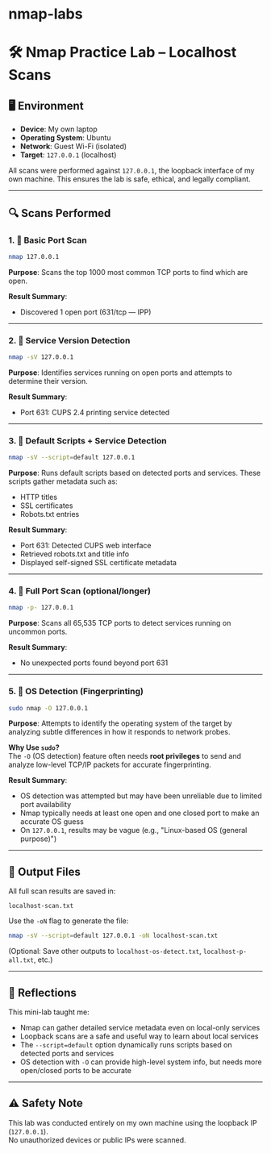 # nmap-labs
# 🛠️ Nmap Practice Lab – Localhost Scans

## 🖥️ Environment
- **Device**: My own laptop
- **Operating System**: Ubuntu
- **Network**: Guest Wi-Fi (isolated)
- **Target**: `127.0.0.1` (localhost)

All scans were performed against `127.0.0.1`, the loopback interface of my own machine. This ensures the lab is safe, ethical, and legally compliant.

---

## 🔍 Scans Performed

### 1. 🔹 Basic Port Scan
```bash
nmap 127.0.0.1
```
**Purpose**: Scans the top 1000 most common TCP ports to find which are open.

**Result Summary**:
- Discovered 1 open port (631/tcp — IPP)

---

### 2. 🔹 Service Version Detection
```bash
nmap -sV 127.0.0.1
```
**Purpose**: Identifies services running on open ports and attempts to determine their version.

**Result Summary**:
- Port 631: CUPS 2.4 printing service detected

---

### 3. 🔹 Default Scripts + Service Detection
```bash
nmap -sV --script=default 127.0.0.1
```
**Purpose**: Runs default scripts based on detected ports and services. These scripts gather metadata such as:
- HTTP titles
- SSL certificates
- Robots.txt entries

**Result Summary**:
- Port 631: Detected CUPS web interface
- Retrieved robots.txt and title info
- Displayed self-signed SSL certificate metadata

---

### 4. 🔹 Full Port Scan (optional/longer)
```bash
nmap -p- 127.0.0.1
```
**Purpose**: Scans all 65,535 TCP ports to detect services running on uncommon ports.

**Result Summary**:
- No unexpected ports found beyond port 631

---

### 5. 🔹 OS Detection (Fingerprinting)
```bash
sudo nmap -O 127.0.0.1
```
**Purpose**: Attempts to identify the operating system of the target by analyzing subtle differences in how it responds to network probes.

**Why Use `sudo`?**  
The `-O` (OS detection) feature often needs **root privileges** to send and analyze low-level TCP/IP packets for accurate fingerprinting.

**Result Summary**:
- OS detection was attempted but may have been unreliable due to limited port availability
- Nmap typically needs at least one open and one closed port to make an accurate OS guess
- On `127.0.0.1`, results may be vague (e.g., "Linux-based OS (general purpose)")

---

## 📁 Output Files

All full scan results are saved in:

```
localhost-scan.txt
```

Use the `-oN` flag to generate the file:
```bash
nmap -sV --script=default 127.0.0.1 -oN localhost-scan.txt
```

(Optional: Save other outputs to `localhost-os-detect.txt`, `localhost-p-all.txt`, etc.)

---

## 🧠 Reflections

This mini-lab taught me:

- Nmap can gather detailed service metadata even on local-only services
- Loopback scans are a safe and useful way to learn about local services
- The `--script=default` option dynamically runs scripts based on detected ports and services
- OS detection with `-O` can provide high-level system info, but needs more open/closed ports to be accurate

---

## ⚠️ Safety Note

This lab was conducted entirely on my own machine using the loopback IP (`127.0.0.1`).  
No unauthorized devices or public IPs were scanned.
